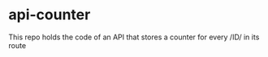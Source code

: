 api-counter
===========

This repo holds the code of an API that stores a counter for every /ID/ in its route
